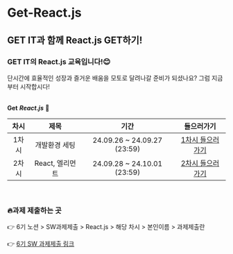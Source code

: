 # Get-React.js
## GET IT과 함께 React.js GET하기!

### GET IT의 React.js 교육입니다!😊 

단시간에 효율적인 성장과 즐거운 배움을 모토로 달려나갈 준비가 되셨나요?
그럼 지금부터 시작합시다!
<br/><br/>

**Get** **_React.js_** 👊

|차시|제목|기간|들으러가기|
|:---:|:---:|:---:|:---:|
|1차시|개발환경 세팅|24.09.26 ~ 24.09.27 (23:59)|[1차시 들으러가기](https://github.com/getit-knu/Get-React.js/tree/main/1%EC%B0%A8%EC%8B%9C)|
|2차시|React, 엘리먼트|24.09.28 ~ 24.10.01 (23:59)|[2차시 들으러가기](https://github.com/getit-knu/Get-React.js/tree/main/2%EC%B0%A8%EC%8B%9C)|

<br/>

### 🔥과제 제출하는 곳 
👉 6기 노션 > SW과제제출 > React.js > 해당 차시 > 본인이름 > 과제제출란

👉 [6기 SW 과제제출 링크](https://www.notion.so/SW-8502eeef321b43e2ad13ece0f626be33)
